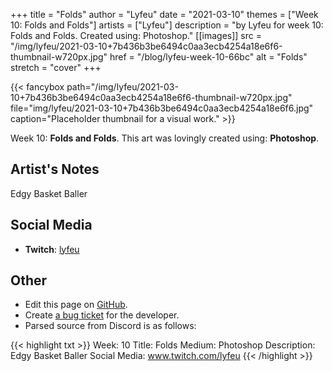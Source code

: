 +++
title =       "Folds"
author =      "Lyfeu"
date =        "2021-03-10"
themes =      ["Week 10: Folds and Folds"]
artists =     ["Lyfeu"]
description = "by Lyfeu for week 10: Folds and Folds. Created using: Photoshop."
[[images]]
              src = "/img/lyfeu/2021-03-10+7b436b3be6494c0aa3ecb4254a18e6f6-thumbnail-w720px.jpg"
              href = "/blog/lyfeu-week-10-66bc"
              alt = "Folds"
              stretch = "cover"
+++


{{< fancybox path="/img/lyfeu/2021-03-10+7b436b3be6494c0aa3ecb4254a18e6f6-thumbnail-w720px.jpg" file="img/lyfeu/2021-03-10+7b436b3be6494c0aa3ecb4254a18e6f6.jpg" caption="Placeholder thumbnail for a visual work." >}}


Week 10: **Folds and Folds**. This art was lovingly created using: **Photoshop**.

## Artist's Notes

Edgy Basket Baller

## Social Media

- **Twitch**: <a href='https://twitch.tv/lyfeu' target='_blank'>lyfeu</a>

## Other

- Edit this page on [GitHub](https://github.com/teaminkling/web-refresh/edit/main/content/blog/lyfeu-week-10-66bc.md).
- Create [a bug ticket](https://github.com/teaminkling/web-refresh/issues/new?assignees=&labels=bug&template=problem-report.md&title=) for the developer.
- Parsed source from Discord is as follows:

{{< highlight txt >}}
Week: 10 
Title: Folds
Medium: Photoshop 
Description: Edgy Basket Baller
Social Media: www.twitch.com/lyfeu
{{< /highlight >}}